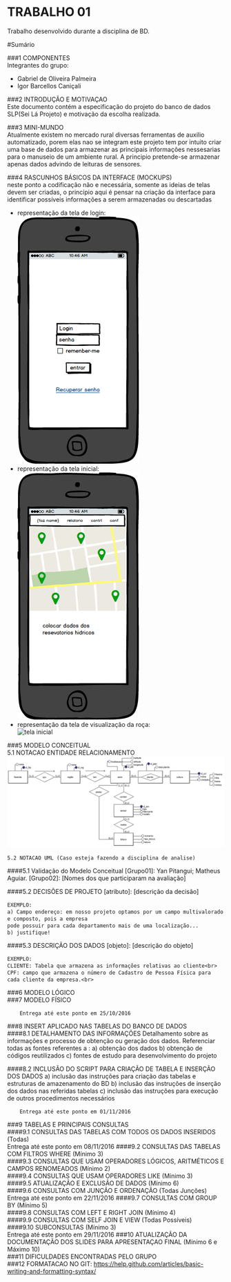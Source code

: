 # TRABALHO 01
Trabalho desenvolvido durante a disciplina de BD.

#Sumário

###1	COMPONENTES<br>
Integrantes do grupo:<br>
* Gabriel de Oliveira Palmeira<br>
* Igor Barcellos Caniçali<br>

###2	INTRODUÇÃO E MOTIVAÇAO<br>
Este documento contém a especificação do projeto do banco de dados SLP(Sei Lá Projeto) e motivação da escolha realizada. <br>

###3	MINI-MUNDO<br>
Atualmente existem no mercado rural diversas ferramentas de auxilio automatizado, porem elas nao se integram este projeto tem por intuito criar uma base de dados para armazenar as principais informações nessesarias para o manuseio de um ambiente rural. A principio pretende-se armazenar apenas dados advindo de leituras de sensores.<br>

###4	RASCUNHOS BÁSICOS DA INTERFACE (MOCKUPS)<br>
neste ponto a codificação não e necessária, somente as ideias de telas devem ser criadas, o princípio aqui é pensar na criação da interface para identificar possíveis informações a serem armazenadas ou descartadas <br>

* representação da tela de login:<br>
![tela de login](https://github.com/IgorCanicali/SLP/blob/master/telasMocUp1/Entrar.png?raw=true "tela de login")<br>
* representação da tela inicial:<br>
![tela inicial](https://github.com/IgorCanicali/SLP/blob/master/telasMocUp1/main.png?raw=true "tela inicial")<br>
* representação da tela de visualização da roça:<br>
![tela inicial](https://github.com/IgorCanicali/SLP/blob/master/telasMocUp1/generic%20statistic%20ro%C3%A7a.png?raw=true "tela inicial")<br>


###5	MODELO CONCEITUAL<br>
    5.1 NOTACAO ENTIDADE RELACIONAMENTO
![imagem do Modelo Conceitual](https://github.com/IgorCanicali/SLP/blob/master/esquematico/esquematico.jpg?raw=true "Modelo Conceitual")
    
    5.2 NOTACAO UML (Caso esteja fazendo a disciplina de analise)

####5.1 Validação do Modelo Conceitual
    [Grupo01]: Yan Pitangui; Matheus Aguiar.
    [Grupo02]: [Nomes dos que participaram na avaliação]

####5.2 DECISÕES DE PROJETO
    [atributo]: [descrição da decisão]
    
    EXEMPLO:
    a) Campo endereço: em nosso projeto optamos por um campo multivalorado e composto, pois a empresa 
    pode possuir para cada departamento mais de uma localização... 
    b) justifique!

####5.3 DESCRIÇÃO DOS DADOS 
    [objeto]: [descrição do objeto]
    
    EXEMPLO:
    CLIENTE: Tabela que armazena as informações relativas ao cliente<br>
    CPF: campo que armazena o número de Cadastro de Pessoa Física para cada cliente da empresa.<br>


###6	MODELO LÓGICO<br>
###7	MODELO FÍSICO<br>



        Entrega até este ponto em 25/10/2016

###8	INSERT APLICADO NAS TABELAS DO BANCO DE DADOS<br>
####8.1 DETALHAMENTO DAS INFORMAÇÕES
        Detalhamento sobre as informações e processo de obtenção ou geração dos dados.
        Referenciar todas as fontes referentes a :
        a) obtenção dos dados
        b) obtenção de códigos reutilizados
        c) fontes de estudo para desenvolvimento do projeto


####8.2 INCLUSÃO DO SCRIPT PARA CRIAÇÃO DE TABELA E INSERÇÃO DOS DADOS
        a) inclusão das instruções para criação das tabelas e estruturas de amazenamento do BD
        b) inclusão das instruções de inserção dos dados nas referidas tabelas
        c) inclusão das instruções para execução de outros procedimentos necessários


        Entrega até este ponto em 01/11/2016


###9	TABELAS E PRINCIPAIS CONSULTAS<br>
####9.1	CONSULTAS DAS TABELAS COM TODOS OS DADOS INSERIDOS (Todas) <br>
        Entrega até este ponto em 08/11/2016
####9.2	CONSULTAS DAS TABELAS COM FILTROS WHERE (Mínimo 3)<br>
####9.3	CONSULTAS QUE USAM OPERADORES LÓGICOS, ARITMÉTICOS E CAMPOS RENOMEADOS (Mínimo 2)<br>
####9.4	CONSULTAS QUE USAM OPERADORES LIKE (Mínimo 3) <br>
####9.5	ATUALIZAÇÃO E EXCLUSÃO DE DADOS (Mínimo 6)<br>
####9.6	CONSULTAS COM JUNÇÃO E ORDENAÇÃO (Todas Junções)<br>
        Entrega até este ponto em 22/11/2016
####9.7	CONSULTAS COM GROUP BY (Mínimo 5)<br>
####9.8	CONSULTAS COM LEFT E RIGHT JOIN (Mínimo 4)<br>
####9.9	CONSULTAS COM SELF JOIN E VIEW (Todas Possíveis)<br>
####9.10	SUBCONSULTAS (Mínimo 3)<br>
        Entrega até este ponto em 29/11/2016
###10	ATUALIZAÇÃO DA DOCUMENTAÇÃO DOS SLIDES PARA APRESENTAÇAO FINAL (Mínimo 6 e Máximo 10)<br>
###11	DIFICULDADES ENCONTRADAS PELO GRUPO<br>
###12  FORMATACAO NO GIT: https://help.github.com/articles/basic-writing-and-formatting-syntax/
